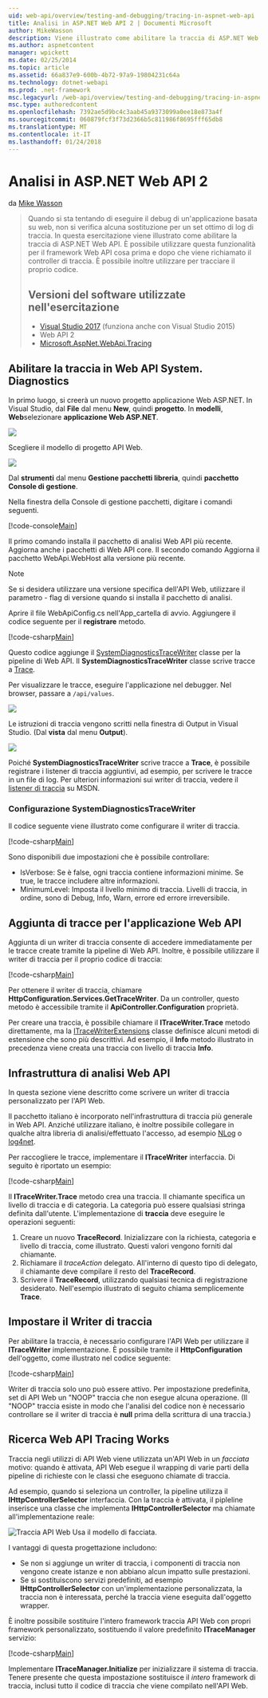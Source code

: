 ```yaml
---
uid: web-api/overview/testing-and-debugging/tracing-in-aspnet-web-api
title: Analisi in ASP.NET Web API 2 | Documenti Microsoft
author: MikeWasson
description: Viene illustrato come abilitare la traccia di ASP.NET Web API.
ms.author: aspnetcontent
manager: wpickett
ms.date: 02/25/2014
ms.topic: article
ms.assetid: 66a837e9-600b-4b72-97a9-19804231c64a
ms.technology: dotnet-webapi
ms.prod: .net-framework
msc.legacyurl: /web-api/overview/testing-and-debugging/tracing-in-aspnet-web-api
msc.type: authoredcontent
ms.openlocfilehash: 7392ae5d9bc4c3aab45a9373099a0ee18e873a4f
ms.sourcegitcommit: 060879fcf3f73d2366b5c811986f8695fff65db8
ms.translationtype: MT
ms.contentlocale: it-IT
ms.lasthandoff: 01/24/2018
---
```

<a name="tracing-in-aspnet-web-api-2"></a>Analisi in ASP.NET Web API 2
====================
da [Mike Wasson](https://github.com/MikeWasson)

> Quando si sta tentando di eseguire il debug di un'applicazione basata su web, non si verifica alcuna sostituzione per un set ottimo di log di traccia. In questa esercitazione viene illustrato come abilitare la traccia di ASP.NET Web API. È possibile utilizzare questa funzionalità per il framework Web API cosa prima e dopo che viene richiamato il controller di traccia. È possibile inoltre utilizzare per tracciare il proprio codice.
> 
> ## <a name="software-versions-used-in-the-tutorial"></a>Versioni del software utilizzate nell'esercitazione
> 
> 
> - [Visual Studio 2017](https://www.visualstudio.com/downloads/) (funziona anche con Visual Studio 2015)
> - Web API 2
> - [Microsoft.AspNet.WebApi.Tracing](http://www.nuget.org/packages/Microsoft.AspNet.WebApi.Tracing)


## <a name="enable-systemdiagnostics-tracing-in-web-api"></a>Abilitare la traccia in Web API System. Diagnostics

In primo luogo, si creerà un nuovo progetto applicazione Web ASP.NET. In Visual Studio, dal **File** dal menu **New**, quindi **progetto**. In **modelli**, **Web**selezionare **applicazione Web ASP.NET**.

[![](tracing-in-aspnet-web-api/_static/image2.png)](tracing-in-aspnet-web-api/_static/image1.png)

Scegliere il modello di progetto API Web.

[![](tracing-in-aspnet-web-api/_static/image4.png)](tracing-in-aspnet-web-api/_static/image3.png)

Dal **strumenti** dal menu **Gestione pacchetti libreria**, quindi **pacchetto Console di gestione**.

Nella finestra della Console di gestione pacchetti, digitare i comandi seguenti.

[!code-console[Main](tracing-in-aspnet-web-api/samples/sample1.cmd)]

Il primo comando installa il pacchetto di analisi Web API più recente. Aggiorna anche i pacchetti di Web API core. Il secondo comando Aggiorna il pacchetto WebApi.WebHost alla versione più recente.

> [!NOTE]
> Se si desidera utilizzare una versione specifica dell'API Web, utilizzare il parametro - flag di versione quando si installa il pacchetto di analisi.


Aprire il file WebApiConfig.cs nell'App\_cartella di avvio. Aggiungere il codice seguente per il **registrare** metodo.

[!code-csharp[Main](tracing-in-aspnet-web-api/samples/sample2.cs?highlight=6)]

Questo codice aggiunge il [SystemDiagnosticsTraceWriter](https://msdn.microsoft.com/library/system.web.http.tracing.systemdiagnosticstracewriter.aspx) classe per la pipeline di Web API. Il **SystemDiagnosticsTraceWriter** classe scrive tracce a [Trace](https://msdn.microsoft.com/library/system.diagnostics.trace).

Per visualizzare le tracce, eseguire l'applicazione nel debugger. Nel browser, passare a `/api/values`.

![](tracing-in-aspnet-web-api/_static/image5.png)

Le istruzioni di traccia vengono scritti nella finestra di Output in Visual Studio. (Dal **vista** dal menu **Output**).

[![](tracing-in-aspnet-web-api/_static/image7.png)](tracing-in-aspnet-web-api/_static/image6.png)

Poiché **SystemDiagnosticsTraceWriter** scrive tracce a **Trace**, è possibile registrare i listener di traccia aggiuntivi, ad esempio, per scrivere le tracce in un file di log. Per ulteriori informazioni sui writer di traccia, vedere il [listener di traccia](https://msdn.microsoft.com/library/4y5y10s7.aspx) su MSDN.

### <a name="configuring-systemdiagnosticstracewriter"></a>Configurazione SystemDiagnosticsTraceWriter

Il codice seguente viene illustrato come configurare il writer di traccia.

[!code-csharp[Main](tracing-in-aspnet-web-api/samples/sample3.cs)]

Sono disponibili due impostazioni che è possibile controllare:

- IsVerbose: Se è false, ogni traccia contiene informazioni minime. Se true, le tracce includere altre informazioni.
- MinimumLevel: Imposta il livello minimo di traccia. Livelli di traccia, in ordine, sono di Debug, Info, Warn, errore ed errore irreversibile.

## <a name="adding-traces-to-your-web-api-application"></a>Aggiunta di tracce per l'applicazione Web API

Aggiunta di un writer di traccia consente di accedere immediatamente per le tracce create tramite la pipeline di Web API. Inoltre, è possibile utilizzare il writer di traccia per il proprio codice di traccia:

[!code-csharp[Main](tracing-in-aspnet-web-api/samples/sample4.cs)]

Per ottenere il writer di traccia, chiamare **HttpConfiguration.Services.GetTraceWriter**. Da un controller, questo metodo è accessibile tramite il **ApiController.Configuration** proprietà.

Per creare una traccia, è possibile chiamare il **ITraceWriter.Trace** metodo direttamente, ma la [ITraceWriterExtensions](https://msdn.microsoft.com/library/system.web.http.tracing.itracewriterextensions.aspx) classe definisce alcuni metodi di estensione che sono più descrittivi. Ad esempio, il **Info** metodo illustrato in precedenza viene creata una traccia con livello di traccia **Info**.

## <a name="web-api-tracing-infrastructure"></a>Infrastruttura di analisi Web API

In questa sezione viene descritto come scrivere un writer di traccia personalizzato per l'API Web.

Il pacchetto italiano è incorporato nell'infrastruttura di traccia più generale in Web API. Anziché utilizzare italiano, è inoltre possibile collegare in qualche altra libreria di analisi/effettuato l'accesso, ad esempio [NLog](http://nlog-project.org/) o [log4net](http://logging.apache.org/log4net/).

Per raccogliere le tracce, implementare il **ITraceWriter** interfaccia. Di seguito è riportato un esempio:

[!code-csharp[Main](tracing-in-aspnet-web-api/samples/sample5.cs)]

Il **ITraceWriter.Trace** metodo crea una traccia. Il chiamante specifica un livello di traccia e di categoria. La categoria può essere qualsiasi stringa definita dall'utente. L'implementazione di **traccia** deve eseguire le operazioni seguenti:

1. Creare un nuovo **TraceRecord**. Inizializzare con la richiesta, categoria e livello di traccia, come illustrato. Questi valori vengono forniti dal chiamante.
2. Richiamare il *traceAction* delegato. All'interno di questo tipo di delegato, il chiamante deve compilare il resto del **TraceRecord**.
3. Scrivere il **TraceRecord**, utilizzando qualsiasi tecnica di registrazione desiderato. Nell'esempio illustrato di seguito chiama semplicemente **Trace**.

## <a name="setting-the-trace-writer"></a>Impostare il Writer di traccia

Per abilitare la traccia, è necessario configurare l'API Web per utilizzare il **ITraceWriter** implementazione. È possibile tramite il **HttpConfiguration** dell'oggetto, come illustrato nel codice seguente:

[!code-csharp[Main](tracing-in-aspnet-web-api/samples/sample6.cs)]

Writer di traccia solo uno può essere attivo. Per impostazione predefinita, set di API Web un &quot;NOOP&quot; traccia che non esegue alcuna operazione. (Il &quot;NOOP&quot; traccia esiste in modo che l'analisi del codice non è necessario controllare se il writer di traccia è **null** prima della scrittura di una traccia.)

## <a name="how-web-api-tracing-works"></a>Ricerca Web API Tracing Works

Traccia negli utilizzi di API Web viene utilizzata un'API Web in un *facciata* motivo: quando è attivata, API Web esegue il wrapping di varie parti della pipeline di richieste con le classi che eseguono chiamate di traccia.

Ad esempio, quando si seleziona un controller, la pipeline utilizza il **IHttpControllerSelector** interfaccia. Con la traccia è attivata, il pipleline inserisce una classe che implementa **IHttpControllerSelector** ma chiamate all'implementazione reale:

![Traccia API Web Usa il modello di facciata.](tracing-in-aspnet-web-api/_static/image8.png)

I vantaggi di questa progettazione includono:

- Se non si aggiunge un writer di traccia, i componenti di traccia non vengono create istanze e non abbiano alcun impatto sulle prestazioni.
- Se si sostituiscono servizi predefiniti, ad esempio **IHttpControllerSelector** con un'implementazione personalizzata, la traccia non è interessata, perché la traccia viene eseguita dall'oggetto wrapper.

È inoltre possibile sostituire l'intero framework traccia API Web con propri framework personalizzato, sostituendo il valore predefinito **ITraceManager** servizio:

[!code-csharp[Main](tracing-in-aspnet-web-api/samples/sample7.cs)]

Implementare **ITraceManager.Initialize** per inizializzare il sistema di traccia. Tenere presente che questa impostazione sostituisce il *intero* framework di traccia, inclusi tutto il codice di traccia che viene compilato nell'API Web.
